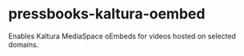 # pressbooks-kaltura-oembed
Enables Kaltura MediaSpace oEmbeds for videos hosted on selected domains.
